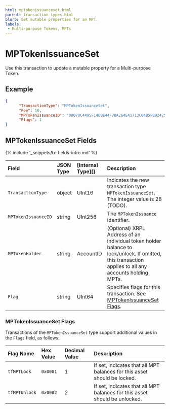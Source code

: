 ```yaml
---
html: mptokenissuanceset.html
parent: transaction-types.html
blurb: Set mutable properties for an MPT.
labels:
 - Multi-purpose Tokens, MPTs
---
```

# MPTokenIssuanceSet

Use this transaction to update a mutable property for a Multi-purpose Token.

## Example

```json 
{
      "TransactionType": "MPTokenIssuanceSet",
      "Fee": 10,
      "MPTokenIssuanceID": "00070C4495F14B0E44F78A264E41713C64B5F89242540EE255534400000000000000",
      "Flags": 1
}
```

## MPTokenIssuanceSet Fields

{% include '_snippets/tx-fields-intro.md' %}

| Field              | JSON Type           | [Internal Type][] | Description        |
|:-------------------|:--------------------|:------------------|:-------------------|
| `TransactionType`  | object              | UInt16            | Indicates the new transaction type `MPTokenIssuanceSet`. The integer value is 28 (TODO). |
| `MPTokenIssuanceID`| string              | UInt256           | The `MPTokenIssuance` identifier. |
| `MPTokenHolder`    | string              | AccountID         | (Optional) XRPL Address of an individual token holder balance to lock/unlock. If omitted, this transaction applies to all any accounts holding MPTs. |
| `Flag`             | string               | UInt64           | Specifies flags for this transaction. See [MPTokenIssuanceSet Flags](#mptokenissuanceset-flags). |

### MPTokenIssuanceSet Flags

Transactions of the `MPTokenIssuanceSet` type support additional values in the `Flags` field, as follows:

| Flag Name          | Hex Value    | Decimal Value | Description                   |
|:-------------------|:-------------|:--------------|:------------------------------|
| `tfMPTLock`        | `0x0001`     | 1             | If set, indicates that all MPT balances for this asset should be locked. |
| `tfMPTUnlock`      | `0x0002`     | 2             | If set, indicates that all MPT balances for this asset should be unlocked. |
